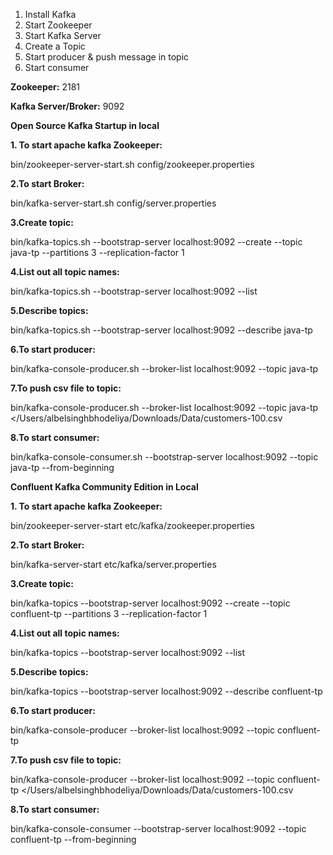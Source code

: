 1. Install Kafka
2. Start Zookeeper
3. Start Kafka Server
4. Create a Topic
5. Start producer & push message in topic
6. Start consumer
   
**Zookeeper:** 2181

**Kafka Server/Broker:** 9092

**Open Source Kafka Startup in local**

**1. To start apache kafka Zookeeper:**

bin/zookeeper-server-start.sh config/zookeeper.properties

**2.To start Broker:**

bin/kafka-server-start.sh config/server.properties

**3.Create topic:**

bin/kafka-topics.sh --bootstrap-server localhost:9092 --create --topic java-tp --partitions 3 --replication-factor 1

**4.List out all topic names:**

bin/kafka-topics.sh --bootstrap-server localhost:9092 --list

**5.Describe topics:**

bin/kafka-topics.sh --bootstrap-server localhost:9092  --describe java-tp

**6.To start producer:**

bin/kafka-console-producer.sh --broker-list localhost:9092 --topic java-tp

**7.To push csv file to topic:**

bin/kafka-console-producer.sh --broker-list localhost:9092 --topic java-tp </Users/albelsinghbhodeliya/Downloads/Data/customers-100.csv

**8.To start consumer:**

bin/kafka-console-consumer.sh --bootstrap-server localhost:9092 --topic java-tp --from-beginning


**Confluent Kafka Community Edition in Local**

**1. To start apache kafka Zookeeper:**

bin/zookeeper-server-start etc/kafka/zookeeper.properties 

**2.To start Broker:**

bin/kafka-server-start etc/kafka/server.properties

**3.Create topic:**

bin/kafka-topics --bootstrap-server localhost:9092 --create --topic confluent-tp --partitions 3 --replication-factor 1

**4.List out all topic names:**

bin/kafka-topics --bootstrap-server localhost:9092 --list

**5.Describe topics:**

bin/kafka-topics --bootstrap-server localhost:9092  --describe confluent-tp

**6.To start producer:**

bin/kafka-console-producer --broker-list localhost:9092 --topic confluent-tp

**7.To push csv file to topic:**

bin/kafka-console-producer --broker-list localhost:9092 --topic confluent-tp </Users/albelsinghbhodeliya/Downloads/Data/customers-100.csv

**8.To start consumer:**

bin/kafka-console-consumer --bootstrap-server localhost:9092 --topic confluent-tp --from-beginning
